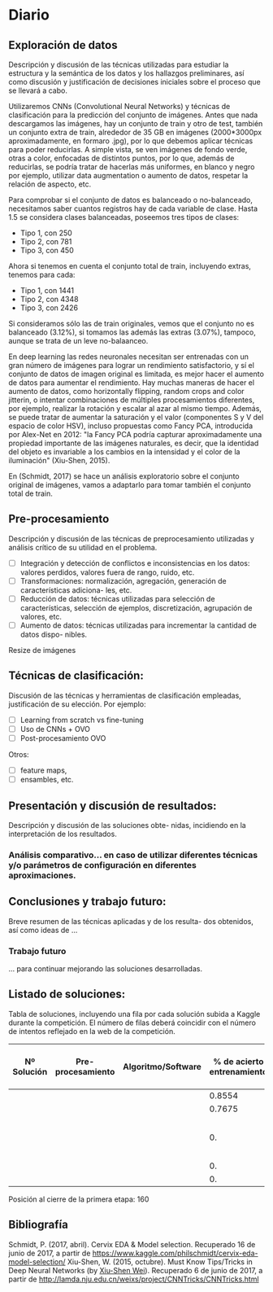 # Diario

## Exploración de datos
Descripción y discusión de las técnicas utilizadas para estudiar la
estructura y la semántica de los datos y los hallazgos preliminares, ası́ como discusión y
justificación de decisiones iniciales sobre el proceso que se llevará a cabo.

Utilizaremos CNNs (Convolutional Neural Networks) y técnicas de clasificación para la predicción del conjunto de imágenes. Antes que nada descargamos las imágenes, hay un conjunto de train y otro de test, también un conjunto extra de train, alrededor de 35 GB en imágenes (2000*3000px aproximadamente, en formaro .jpg), por lo que debemos aplicar técnicas para poder reducirlas. A simple vista, se ven imágenes de fondo verde, otras a color, enfocadas de distintos puntos, por lo que, además de reducirlas, se podría tratar de hacerlas más uniformes, en blanco y negro por ejemplo, utilizar data augmentation o aumento de datos, respetar la relación de aspecto, etc.

Para comprobar si el conjunto de datos es balanceado o no-balanceado, necesitamos saber cuantos registros hay de cada variable de clase. Hasta 1.5 se considera clases balanceadas, poseemos tres tipos de clases:
- Tipo 1, con 250
- Tipo 2, con 781
- Tipo 3, con 450

Ahora si tenemos en cuenta el conjunto total de train, incluyendo extras, tenemos para cada:
- Tipo 1, con 1441
- Tipo 2, con 4348
- Tipo 3, con 2426

Si consideramos sólo las de train originales, vemos que el conjunto no es balanceado (3.12%), si tomamos las además las extras (3.07%), tampoco, aunque se trata de un leve no-balaanceo.

En deep learning las redes neuronales necesitan ser entrenadas con un gran número de imágenes para lograr un rendimiento satisfactorio, y sí el conjunto de datos de imagen original es limitada, es mejor hacer el aumento de datos para aumentar el rendimiento. Hay muchas maneras de hacer el aumento de datos, como horizontally flipping, random crops and color jitterin, o intentar combinaciones de múltiples procesamientos diferentes, por ejemplo, realizar la rotación y escalar al azar al mismo tiempo. Además, se puede tratar de aumentar la saturación y el valor (componentes S y V del espacio de color HSV), incluso propuestas como Fancy PCA, introducida por Alex-Net en 2012: "la Fancy PCA podría capturar aproximadamente una propiedad importante de las imágenes naturales, es decir, que la identidad del objeto es invariable a los cambios en la intensidad y el color de la iluminación" (Xiu-Shen, 2015).

En (Schmidt, 2017) se hace un análisis exploratorio sobre el conjunto original de imágenes, vamos a adaptarlo para tomar también el conjunto total de train.

## Pre-procesamiento
Descripción y discusión de las técnicas de preprocesamiento
utilizadas y análisis crı́tico de su utilidad en el problema.
- [ ] Integración y detección de conflictos e inconsistencias en los datos: valores perdidos,
valores fuera de rango, ruido, etc.
- [ ] Transformaciones: normalización, agregación, generación de caracterı́sticas adiciona-
les, etc.
- [ ] Reducción de datos: técnicas utilizadas para selección de caracterı́sticas, selección
de ejemplos, discretización, agrupación de valores, etc.
- [ ] Aumento de datos: técnicas utilizadas para incrementar la cantidad de datos dispo-
nibles.

Resize de imágenes

## Técnicas de clasificación:
Discusión de las técnicas y herramientas de clasificación empleadas, justificación de su elección. Por ejemplo:
- [ ] Learning from scratch vs fine-tuning
- [ ] Uso de CNNs + OVO
- [ ] Post-procesamiento OVO

Otros:
- [ ] feature maps,
- [ ] ensambles, etc.

## Presentación y discusión de resultados:
Descripción y discusión de las soluciones obte-
nidas, incidiendo en la interpretación de los resultados.

### Análisis comparativo... en caso de utilizar diferentes técnicas y/o parámetros de configuración en diferentes aproximaciones.

## Conclusiones y trabajo futuro:
Breve resumen de las técnicas aplicadas y de los resulta-
dos obtenidos, ası́ como ideas de ...

### Trabajo futuro
... para continuar mejorando las soluciones desarrolladas.

## Listado de soluciones:
Tabla de soluciones, incluyendo una fila por cada solución subida
a Kaggle durante la competición. El número de filas deberá coincidir con el número de
intentos reflejado en la web de la competición.

| Nº Solución | Pre-procesamiento | Algoritmo/Software | % de acierto entrenamiento | % de acierto test (Kaggle) | Posición Ranking       |
|-------------|-------------------|--------------------|----------------------------|----------------------------|------------------------|
|             |                   |                    | 0.8554                     | 0.88509                    | 292                    |
|             |                   |                    | 0.7675                     | 1.30324                    | 300                    |
|             |                   |                    | 0.                         | 0.841                      | stg 1: 242 / stg 2: 75 |
|             |                   |                    | 0.                         | 0.845                      | 261                    |
|             |                   |                    | 0.                         | 0.98                       | *                      |


Posición al cierre de la primera etapa: 160
## Bibliografía
Schmidt, P. (2017, abril). Cervix EDA & Model selection. Recuperado 16 de junio de 2017, a partir de https://www.kaggle.com/philschmidt/cervix-eda-model-selection/
Xiu-Shen, W. (2015, octubre). Must Know Tips/Tricks in Deep Neural Networks (by <a href="http://lamda.nju.edu.cn/weixs/">Xiu-Shen Wei</a>). Recuperado 6 de junio de 2017, a partir de http://lamda.nju.edu.cn/weixs/project/CNNTricks/CNNTricks.html
